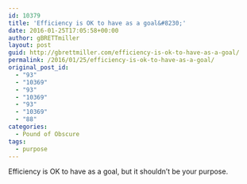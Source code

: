 ```yaml
---
id: 10379
title: 'Efficiency is OK to have as a goal&#8230;'
date: 2016-01-25T17:05:58+00:00
author: gBRETTmiller
layout: post
guid: http://gbrettmiller.com/efficiency-is-ok-to-have-as-a-goal/
permalink: /2016/01/25/efficiency-is-ok-to-have-as-a-goal/
original_post_id:
  - "93"
  - "10369"
  - "93"
  - "10369"
  - "93"
  - "10369"
  - "88"
categories:
  - Pound of Obscure
tags:
  - purpose
---
```

Efficiency is OK to have as a goal, but it shouldn&#8217;t be your purpose.